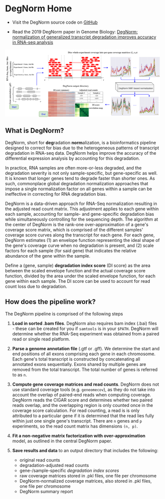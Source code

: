 # DegNorm Home

- Visit the DegNorm source code on [GitHub](https://github.com/NUStatBioinfo/DegNorm)

- Read the 2019 DegNorm paper in Genome Biology: [DegNorm: normalization of generalized transcript degradation improves accuracy in RNA-seq analysis](https://genomebiology.biomedcentral.com/articles/10.1186/s13059-019-1682-7)

![degnorm_logo](img/degnorm_logo.png)


## What is DegNorm?


DegNorm, short for **deg**radation **norm**alization, is a bioinformatics pipeline designed to 
correct for bias due to the heterogeneous patterns of transcript degradation in RNA-seq data. DegNorm helps improve the accuracy of the differential expression analysis by accounting for this degradation.

In practice, RNA samples are often more-or-less degraded, and the degradation severity is not only sample-specific, but gene-specific as well. It is known that longer genes tend to degrade faster than shorter ones. 
As such, commonplace global degradation normalization approaches that impose a single normalization factor on all genes within a sample can be ineffective in correcting for RNA degradation bias.

DegNorm is a data-driven approach for RNA-Seq normalization resulting in the adjusted read count matrix. This adjustment applies to each gene within each sample, accounting for sample- and gene-specific degradation bias while simultaneously controlling for the sequencing depth.
The algorithm at the center of DegNorm is the rank-one over-approximation of a gene's coverage score matrix, which is comprised
of the different samples' coverage score curves along the transcript for each gene.
For each gene, DegNorm estimates (1) an envelope function representing the ideal shape of the gene's coverage curve when no degradation is present, and (2) scale factors for each sample (for said gene) that indicates the relative abundance of the gene within the sample.

Define a (gene, sample) **degradation index score** (DI score) as the area between the scaled envelope function and the actual coverage score function, divided by the area under the scaled envelope function, for each gene within each sample.
The DI score can be used to account for read count loss due to degradation.

## How does the pipeline work?

The DegNorm pipeline is comprised of the following steps

1. **Load in sorted .bam files**. DegNorm also requires bam index (.bai) files - these can be created for you if `samtools` is in your `$PATH`. DegNorm will determine whether the RNA-Seq experiment was obtained from a paired read or single read platform.

2. **Parse a genome annotation file** (.gtf or .gff). We determine the start and end positions of all exons comprising each gene in each chromosome. Each gene's total transcript is constructed by concatenating all annotated exons sequentially. Exons shared by multiple genes are removed from the total transcript. The total number of genes is referred to as `n`.

3. **Compute gene coverage matrices and read counts**. DegNorm does not use standard coverage tools (e.g. `geneomecov`), as they do not take into account the overlap of paired-end reads when computing coverage. DegNorm reads the CIGAR score and determines whether two paired reads overlap, and the overlapping region is only counted once in the coverage score calculation. For read counting, a read is is only attributed to a particular gene if it is determined that the read lies fully within just one single gene's transcript. There are `n` genes and `p` experiments, so the read count matrix has dimensions `(n, p)`.

4. **Fit a non-negative matrix factorization with over-approximation** model, as outlined in the central DegNorm paper.

5. **Save results and data** to an output directory that includes the following:
    - original read counts
    - degradation-adjusted read counts
    - gene-/sample-specific *degradation index scores* 
    - raw coverage matrices stored in .pkl files, one file per chromosome
    - DegNorm-normalized coverage matrices, also stored in .pkl files, one file per chromosome
    - DegNorm summary report